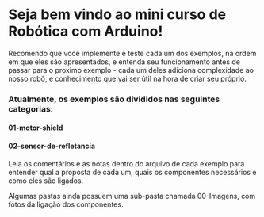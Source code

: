 # Seja bem vindo ao mini curso de Robótica com Arduino!

Recomendo que você implemente e teste cada um dos exemplos, na ordem em que eles são apresentados, e entenda seu funcionamento antes de passar para o proximo exemplo - cada um deles adiciona complexidade ao nosso robô, e conhecimento que vai ser útil na hora de criar seu próprio. 

### Atualmente, os exemplos são divididos nas seguintes categorias:

#### 01-motor-shield
#### 02-sensor-de-refletancia

Leia os comentários e as notas dentro do arquivo de cada exemplo para entender qual a proposta de cada um, quais os componentes necessários e como eles são ligados.

Algumas pastas ainda possuem uma sub-pasta chamada 00-Imagens, com fotos da ligação dos componentes.
